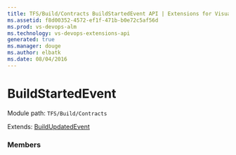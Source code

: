```yaml
---
title: TFS/Build/Contracts BuildStartedEvent API | Extensions for Visual Studio Team Services
ms.assetid: f8d00352-4572-ef1f-471b-b0e72c5af56d
ms.prod: vs-devops-alm
ms.technology: vs-devops-extensions-api
generated: true
ms.manager: douge
ms.author: elbatk
ms.date: 08/04/2016
---
```


# BuildStartedEvent

Module path: `TFS/Build/Contracts`

Extends: [BuildUpdatedEvent](./BuildUpdatedEvent.md)

### Members

